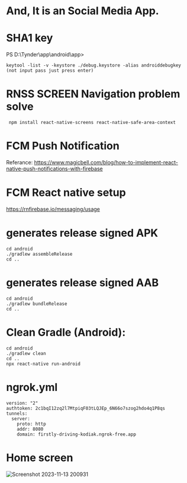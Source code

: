 # And, It is an Social Media App.

# SHA1 key
 PS D:\Tynder\app\android\app>
 ```
 keytool -list -v -keystore ./debug.keystore -alias androiddebugkey (not input pass just press enter)
```
 
# RNSS SCREEN Navigation problem solve
```
 npm install react-native-screens react-native-safe-area-context
```

# FCM Push Notification
Referance: https://www.magicbell.com/blog/how-to-implement-react-native-push-notifications-with-firebase

# FCM React native setup
https://rnfirebase.io/messaging/usage

# generates release signed APK
```
cd android
./gradlew assembleRelease
cd ..
```

# generates release signed AAB
```
cd android
./gradlew bundleRelease
cd ..
```

# Clean Gradle (Android):
```
cd android
./gradlew clean
cd ..
npx react-native run-android
```

# ngrok.yml
```
version: "2"
authtoken: 2c1bqI12zq2l7MtpiqF03tLQJEp_6N66o7szog2hdo4q1P8qs
tunnels:
  server:
    proto: http
    addr: 8080
    domain: firstly-driving-kodiak.ngrok-free.app
```

# Home screen
![Screenshot 2023-11-13 200931](https://github.com/DEV6210/ReactNative/assets/91625966/3f7a5ec5-d8f2-4073-b243-1f71d226e3ec)
